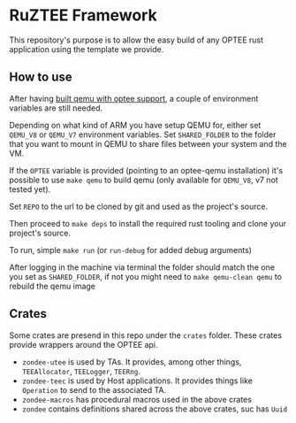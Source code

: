 # RuZTEE Framework

This repository's purpose is to allow the easy build of any OPTEE rust application using the template we provide.

## How to use

After having [built qemu with optee support](https://github.com/sccommunity/rust-optee-trustzone-sdk/wiki/Getting-started-with-OPTEE-for-QEMU-ARMv8), a couple of environment variables are still needed.

Depending on what kind of ARM you have setup QEMU for, either set `QEMU_V8` or `QEMU_V7` environment variables.
Set `SHARED_FOLDER` to the folder that you want to mount in QEMU to share files between your system and the VM.

If the `OPTEE` variable is provided (pointing to an optee-qemu installation) it's possible to use `make qemu` to build qemu (only available for `QEMU_V8`, v7 not tested yet).

Set `REPO` to the url to be cloned by git and used as the project's source.

Then proceed to `make deps` to install the required rust tooling and clone your project's source.

To run, simple `make run` (or `run-debug` for added debug arguments)

After logging in the machine via terminal the folder should match the one you set as `SHARED_FOLDER`, if not you might need to `make qemu-clean qemu` to rebuild the qemu image

## Crates

Some crates are presend in this repo under the `crates` folder.
These crates provide wrappers around the OPTEE api.

- `zondee-utee` is used by TAs. It provides, among other things, `TEEAllocator`, `TEELogger`, `TEERng`.
- `zondee-teec` is used by Host applications. It provides things like `Operation` to send to the associated TA.
- `zondee-macros` has procedural macros used in the above crates
- `zondee` contains definitions shared across the above crates, suc has `Uuid`
